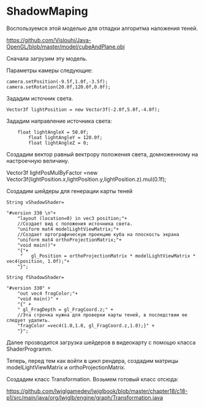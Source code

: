 # ShadowMaping

Воспользуемся этой моделью для отладки алгоритма наложения теней.

https://github.com/Vislouhi/Java-OpenGL/blob/master/model/cubeAndPlane.obj

Сначала загрузим эту модель.

Параметры камеры следующие:

 	camera.setPosition(-9.5f,1.0f,-3.5f);
  	camera.setRotation(20.0f,120.0f,0.0f);
 
 Зададим источник света.
 
 	Vector3f lightPosition = new Vector3f(-2.0f,5.0f,-4.0f);
 
 Зададим направление источника света:
 
	    float lightAngleX = 50.0f;
            float lightAngleY = 120.0f;
            float lightAngleZ = 0;
 
 Создадим вектор равный вектрору положения света, домноженному на настроечную величину.
 
 Vector3f lightPosMulByFactor =new Vector3f(lightPosition.x,lightPosition.y,lightPosition.z).mul(0.1f);
 
 
 Создадим шейдеры для генерации карты теней
 
 	String vShadowShader=
 
  	"#version 330 \n"+
    	"layout (location=0) in vec3 position;"+
    	//Создает вид с положения источника света.
    	"uniform mat4 modelLightViewMatrix;"+
        //Создает ортографическую проекцию куба на плоскость экрана
    	"uniform mat4 orthoProjectionMatrix;"+
    	"void main()"+
    	"{"+
    	 "   gl_Position = orthoProjectionMatrix * modelLightViewMatrix * vec4(position, 1.0f);"+
    	"}";

	String fShadowShader=

	"#version 330" + 
        "out vec4 fragColor;"+
        "void main()" + 
        "{" + 
        " gl_FragDepth = gl_FragCoord.z;" + 
        //Эта строчка нужна для проверки карты теней, в последствии ее следует удалить.
        "fragColor =vec4(1.0,1.0, gl_FragCoord.z,1.0);}" +
        "}";
        
        
Далее прозводится загрузка шейдеров в видеокарту с помощю класса ShaderProgramm.

Теперь, перед тем как войти в цикл рендера, создадим матрицы modelLightViewMatrix и orthoProjectionMatrix.

Создадим класс Transformation. Возьмем готовый класс отсюда:

https://github.com/lwjglgamedev/lwjglbook/blob/master/chapter18/c18-p1/src/main/java/org/lwjglb/engine/graph/Transformation.java




